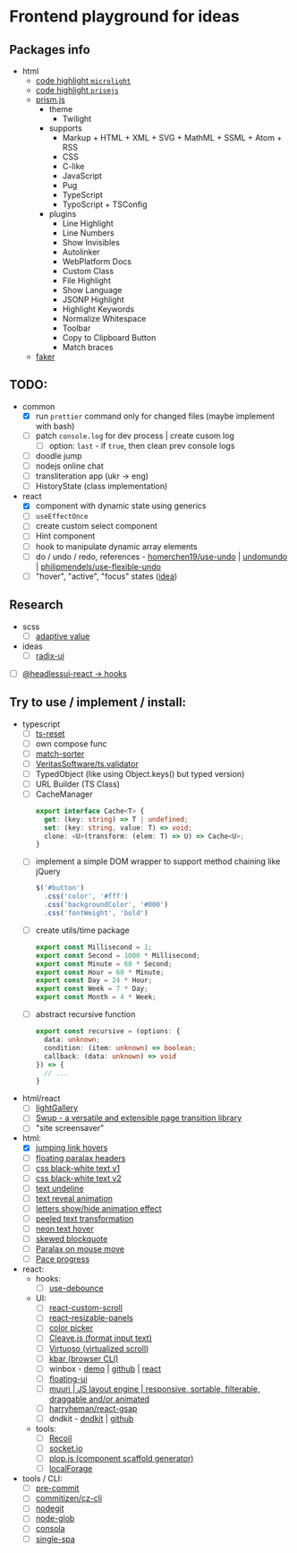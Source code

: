 # Frontend playground for ideas

## Packages info

- html
  - [code highlight `microlight`](https://asvd.github.io/microlight/)
  - [code highlight `prismjs`](https://prismjs.com/index.html)
  - [prism.js](https://prismjs.com/download.html#themes=prism-twilight&languages=markup+css+clike+javascript+pug+typescript+typoscript&plugins=line-highlight+line-numbers+show-language+highlight-keywords+normalize-whitespace+toolbar+copy-to-clipboard+match-braces)
    - theme
      - Twilight
    - supports
      - Markup + HTML + XML + SVG + MathML + SSML + Atom + RSS
      - CSS
      - C-like
      - JavaScript
      - Pug
      - TypeScript
      - TypoScript + TSConfig
    - plugins
      - Line Highlight
      - Line Numbers
      - Show Invisibles
      - Autolinker
      - WebPlatform Docs
      - Custom Class
      - File Highlight
      - Show Language
      - JSONP Highlight
      - Highlight Keywords
      - Normalize Whitespace
      - Toolbar
      - Copy to Clipboard Button
      - Match braces
  - [faker](https://fakerjs.dev/guide/)

## TODO:

- common
  - [x] run `prettier` command only for changed files (maybe implement with bash)
  - [ ] patch `console.log` for dev process | create cusom log
    - [ ] option: `last` - if `true`, then clean prev console logs
  - [ ] doodle jump
  - [ ] nodejs online chat
  - [ ] transliteration app (ukr -> eng)
  - [ ] HistoryState (class implementation)
- react
  - [x] component with dynamic state using generics
  - [ ] `useEffectOnce`
  - [ ] create custom select component
  - [ ] Hint component
  - [ ] hook to manipulate dynamic array elements
  - [ ] do / undo / redo, references - [homerchen19/use-undo](https://github.com/homerchen19/use-undo) | [undomundo](https://github.com/philipmendels/undomundo) | [philipmendels/use-flexible-undo](https://github.com/philipmendels/use-flexible-undo)
  - [ ] "hover", "active", "focus" states ([idea](https://exogen.github.io/blog/focus-state/))

## Research

- scss
  - [ ] [adaptive value](https://css-tricks.com/linearly-scale-font-size-with-css-clamp-based-on-the-viewport/)
- ideas
  - [ ] [radix-ui](https://www.radix-ui.com/themes/docs/overview/getting-started)
- [ ] [@headlessui-react -> hooks](https://github.com/tailwindlabs/headlessui/tree/main/packages/%40headlessui-react)

## Try to use / implement / install:

- typescript
  - [ ] [ts-reset](https://github.com/total-typescript/ts-reset)
  - [ ] own compose func
  - [ ] [match-sorter](https://github.com/kentcdodds/match-sorter)
  - [ ] [VeritasSoftware/ts.validator](https://github.com/VeritasSoftware/ts.validator)
  - [ ] TypedObject (like using Object.keys() but typed version)
  - [ ] URL Builder (TS Class)
  - [ ] CacheManager
    ```ts
    export interface Cache<T> {
      get: (key: string) => T | undefined;
      set: (key: string, value: T) => void;
      clone: <U>(transform: (elem: T) => U) => Cache<U>;
    }
    ```
  - [ ] implement a simple DOM wrapper to support method chaining like jQuery
    ```ts
    $('#button')
      .css('color', '#fff')
      .css('backgroundColor', '#000')
      .css('fontWeight', 'bold')
    ```
  - [ ] create utils/time package
    ```ts
    export const Millisecond = 1;
    export const Second = 1000 * Millisecond;
    export const Minute = 60 * Second;
    export const Hour = 60 * Minute;
    export const Day = 24 * Hour;
    export const Week = 7 * Day;
    export const Month = 4 * Week;
    ```
  - [ ] abstract recursive function
    ```ts
    export const recursive = (options: {
      data: unknown;
      condition: (item: unknown) => boolean;
      callback: (data: unknown) => void
    }) => {
      // ...
    }
    ```
- html/react
  - [ ] [lightGallery](https://www.lightgalleryjs.com/)
  - [ ] [Swup - a versatile and extensible page transition library](https://github.com/swup/swup)
  - [ ] "site screensaver"
- html:
  - [x] [jumping link hovers](https://codepen.io/devsendjin/pen/ExyWYwz)
  - [ ] [floating paralax headers](https://codepen.io/amit_sheen/pen/BaJmWWj)
  - [ ] [css black-white text v1](https://codepen.io/havardob/pen/PoPaWaE)
  - [ ] [css black-white text v2](https://codepen.io/RickyMarou/pen/dyoMXYR)
  - [ ] [text undeline](https://codepen.io/iam_aspencer/pen/qvNPBv)
  - [ ] [text reveal animation](https://codepen.io/sedran/pen/GYPevV)
  - [ ] [letters show/hide animation effect](https://codepen.io/esse/pen/qxmqPQ)
  - [ ] [peeled text transformation](https://codepen.io/Moiety/pen/OPPKMr)
  - [ ] [neon text hover](https://codepen.io/primaapriansyah/pen/DjEFq/)
  - [ ] [skewed blockquote](https://codepen.io/mkstix6/pen/ERLLvb)
  - [ ] [Paralax on mouse move](https://codepen.io/Johnmuir2001/pen/rNWWegg)
  - [ ] [Pace progress](https://codebyzach.github.io/pace/)
- react:
  - hooks:
    - [ ] [use-debounce](https://github.com/xnimorz/use-debounce)
  - UI:
    - [ ] [react-custom-scroll](https://github.com/rommguy/react-custom-scroll)
    - [ ] [react-resizable-panels](https://github.com/bvaughn/react-resizable-panels)
    - [ ] [color picker](https://github.com/casesandberg/react-color)
    - [ ] [Cleave.js (format input text)](https://github.com/nosir/cleave.js)
    - [ ] [Virtuoso (virtualized scroll)](https://virtuoso.dev/)
    - [ ] [kbar (browser CLI)](https://github.com/timc1/kbar)
    - [ ] winbox - [demo](https://nextapps-de.github.io/winbox/) | [github](https://github.com/nextapps-de/winbox) | [react](https://github.com/rickonono3/react-winbox)
    - [ ] [floating-ui](https://github.com/floating-ui/floating-ui)
    - [ ] [muuri | JS layout engine | responsive, sortable, filterable, draggable and/or animated](https://github.com/haltu/muuri)
    - [ ] [harryheman/react-gsap](https://github.com/harryheman/blog-posts/tree/master/react-gsap)
    - [ ] dndkit - [dndkit](https://dndkit.com/) | [github](https://github.com/clauderic/dnd-kit)
  - tools:
    - [ ] [Recoil](https://recoiljs.org/)
    - [ ] [socket.io](https://socket.io/)
    - [ ] [plop.js (component scaffold generator)](https://github.com/plopjs/plop)
    - [ ] [localForage](https://dndkit.com/)
- tools / CLI:
  - [ ] [pre-commit](https://github.com/observing/pre-commit)
  - [ ] [commitizen/cz-cli](https://github.com/commitizen/cz-cli)
  - [ ] [nodegit](https://github.com/nodegit/nodegit)
  - [ ] [node-glob](https://github.com/isaacs/node-glob)
  - [ ] [consola](https://github.com/unjs/consola)
  - [ ] [single-spa](https://github.com/single-spa/single-spa)
